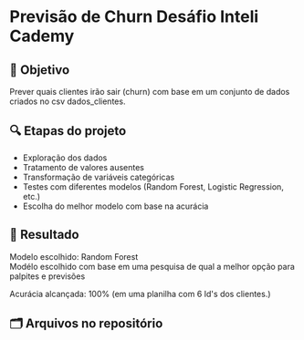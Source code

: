 # Previsão de Churn Desáfio Inteli Cademy

## 📌 Objetivo
Prever quais clientes irão sair (churn) com base em um conjunto de dados criados no csv dados_clientes.

## 🔍 Etapas do projeto
- Exploração dos dados
- Tratamento de valores ausentes
- Transformação de variáveis categóricas
- Testes com diferentes modelos (Random Forest, Logistic Regression, etc.)
- Escolha do melhor modelo com base na acurácia

## 🎯 Resultado
Modelo escolhido: Random Forest  
Modélo escolhido com base em uma pesquisa de qual a melhor opção para palpites e previsões
<p>
Acurácia alcançada: 100%  (em uma planilha com 6 Id's dos clientes.)

## 🗂 Arquivos no repositório
